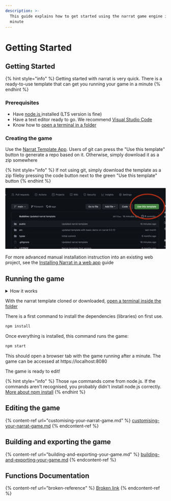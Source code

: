 ```yaml
---
description: >-
  This guide explains how to get started using the narrat game engine in a
  minute
---
```


# Getting Started

## Getting Started

{% hint style="info" %}
Getting started with narrat is very quick. There is a ready-to-use template that can get you running your game in a minute
{% endhint %}

### Prerequisites

* Have [node.js ](https://nodejs.org/en/)installed (LTS version is fine)
* Have a text editor ready to go. We recommend [Visual Studio Code](https://code.visualstudio.com/)
* Know how to [open a terminal in a folder](https://www.groovypost.com/howto/open-command-window-terminal-window-specific-folder-windows-mac-linux/)

### Creating the game

Use the [Narrat Template App](https://github.com/nialna/narrat-template). Users of git can press the "Use this template" button to generate a repo based on it. Otherwise, simply download it as a zip somewhere

{% hint style="info" %}
If not using git, simply download the template as a zip fileby pressing the code button next to the green "Use this template" button
{% endhint %}

![](<../.gitbook/assets/image (2).png>)

For more advanced manual installation instruction into an existing web project, see the [Installing Narrat in a web app](installing-narrat-in-a-web-app.md) guide

## Running the game

<details>

<summary>How it works</summary>

The narrat template is essentially a template for a mostly empty web project, with narrat as a library.

node.js is the JavaScript engine used to run our project (and build it or export it to an executable game later).

We use [npm ](https://www.w3schools.com/whatis/whatis\_npm.asp)to install libraries into the game. npm is simply a package manager for installing JS libraries with node.js

There is a [package.json](https://github.com/liana-p/narrat-template/blob/main/package.json) file at the root of the template, which is a standard node.js file for defining a project and its dependencies, which get installed via npm. Inside the `dependencies` part of this file, you can find narrat with a version number. This is what tells the project to install a specific version of narrat.

Our template uses npm to download and install narrat (and other dependencies) and get the game ready to go. Then using npm scripts, we can use run commands to build/export the game (which all use node.js under the hood one way or another).

</details>

With the narrat template cloned or downloaded, [open a terminal inside the folder](https://www.groovypost.com/howto/open-command-window-terminal-window-specific-folder-windows-mac-linux/)

There is a first command to install the dependencies (libraries) on first use.

```bash
npm install
```

Once everything is installed, this command runs the game:

```bash
npm start
```

This should open a browser tab with the game running after a minute. The game can be accessed at https://localhost:8080

The game is ready to edit!

{% hint style="info" %}
Those `npm` commands come from node.js. If the commands aren't recognised, you probably didn't install node.js correctly. [More about npm install](https://www.stackchief.com/tutorials/npm%20install%20|%20how%20it%20works)
{% endhint %}

## Editing the game

{% content-ref url="customising-your-narrat-game.md" %}
[customising-your-narrat-game.md](customising-your-narrat-game.md)
{% endcontent-ref %}

## Building and exporting the game

{% content-ref url="building-and-exporting-your-game.md" %}
[building-and-exporting-your-game.md](building-and-exporting-your-game.md)
{% endcontent-ref %}

## Functions Documentation

{% content-ref url="broken-reference" %}
[Broken link](broken-reference)
{% endcontent-ref %}

